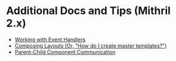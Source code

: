 # Additional Docs and Tips (Mithril 2.x)

* [Working with Event Handlers](./event-handlers.md)
* [Composing Layouts (Or, "How do I create master templates?")](./layout-composition.md)
* [Parent-Child Component Communication](./parent-child-component-communication.md)
